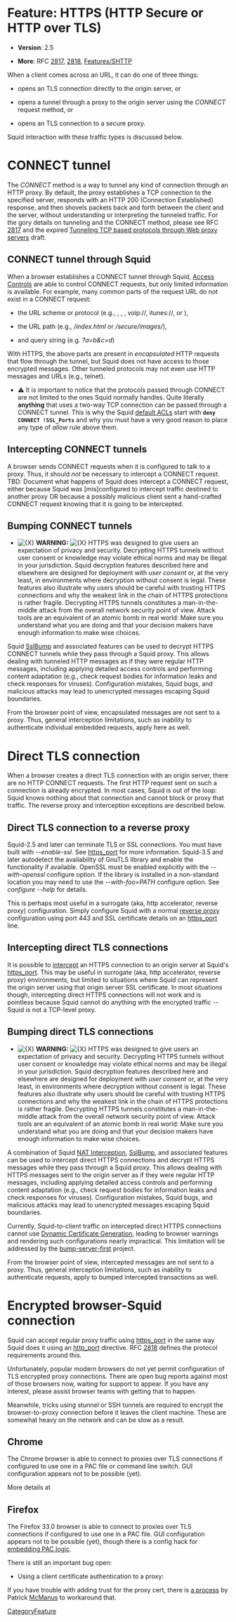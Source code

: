 # Feature: HTTPS (HTTP Secure or HTTP over TLS)

  - **Version**: 2.5

  - **More**: RFC [2817](https://tools.ietf.org/rfc/rfc2817),
    [2818](https://tools.ietf.org/rfc/rfc2818),
    [Features/SHTTP](/Features/SHTTP)

When a client comes across an **[](https://)** URL, it can do one of
three things:

  - opens an TLS connection directly to the origin server, or

  - opens a tunnel through a proxy to the origin server using the
    *CONNECT* request method, or

  - opens an TLS connection to a secure proxy.

Squid interaction with these traffic types is discussed below.

# CONNECT tunnel

The *CONNECT* method is a way to tunnel any kind of connection through
an HTTP proxy. By default, the proxy establishes a TCP connection to the
specified server, responds with an HTTP 200 (Connection Established)
response, and then shovels packets back and forth between the client and
the server, without understanding or interpreting the tunneled traffic.
For the gory details on tunneling and the CONNECT method, please see RFC
[2817](https://tools.ietf.org/rfc/rfc2817) and the expired [Tunneling
TCP based protocols through Web proxy
servers](http://www.web-cache.com/Writings/Internet-Drafts/draft-luotonen-web-proxy-tunneling-01.txt)
draft.

## CONNECT tunnel through Squid

When a browser establishes a CONNECT tunnel through Squid, [Access
Controls](/SquidFaq/SquidAcl)
are able to control CONNECT requests, but only limited information is
available. For example, many common parts of the request URL do not
exist in a CONNECT request:

  - the URL scheme or protocol (e.g., [](http://), [](https://),
    [](ftp://), voip://, itunes://, or [](telnet://)),

  - the URL path (e.g., */index.html* or */secure/images/*),

  - and query string (e.g. *?a=b\&c=d*)

With HTTPS, the above parts are present in *encapsulated* HTTP requests
that flow through the tunnel, but Squid does not have access to those
encrypted messages. Other tunneled protocols may not even use HTTP
messages and URLs (e.g., telnet).

  - ⚠️
    It is important to notice that the protocols passed through CONNECT
    are not limited to the ones Squid normally handles. Quite literally
    **anything** that uses a two-way TCP connection can be passed
    through a CONNECT tunnel. This is why the Squid [default
    ACLs](/SquidFaq/SecurityPitfalls#The_Safe_Ports_and_SSL_Ports_ACL)
    start with **`deny CONNECT !SSL_Ports`** and why you must have a
    very good reason to place any type of *allow* rule above them.

## Intercepting CONNECT tunnels

A browser sends CONNECT requests when it is configured to talk to a
proxy. Thus, it should *not* be necessary to intercept a CONNECT
request. TBD: Document what happens of Squid does intercept a CONNECT
request, either because Squid was \[mis\]configured to intercept traffic
destined to another proxy OR because a possibly malicious client sent a
hand-crafted CONNECT request knowing that it is going to be intercepted.

## Bumping CONNECT tunnels

  - ![{X}](https://wiki.squid-cache.org/wiki/squidtheme/img/icon-error.png)
    **WARNING:**
    ![{X}](https://wiki.squid-cache.org/wiki/squidtheme/img/icon-error.png)
    HTTPS was designed to give users an expectation of privacy and
    security. Decrypting HTTPS tunnels without user consent or knowledge
    may violate ethical norms and may be illegal in your jurisdiction.
    Squid decryption features described here and elsewhere are designed
    for deployment with *user consent* or, at the very least, in
    environments where decryption without consent is legal. These
    features also illustrate why users should be careful with trusting
    HTTPS connections and why the weakest link in the chain of HTTPS
    protections is rather fragile. Decrypting HTTPS tunnels constitutes
    a man-in-the-middle attack from the overall network security point
    of view. Attack tools are an equivalent of an atomic bomb in real
    world: Make sure you understand what you are doing and that your
    decision makers have enough information to make wise choices.

Squid
[SslBump](/Features/SslBump)
and associated features can be used to decrypt HTTPS CONNECT tunnels
while they pass through a Squid proxy. This allows dealing with tunneled
HTTP messages as if they were regular HTTP messages, including applying
detailed access controls and performing content adaptation (e.g., check
request bodies for information leaks and check responses for viruses).
Configuration mistakes, Squid bugs, and malicious attacks may lead to
unencrypted messages escaping Squid boundaries.

From the browser point of view, encapsulated messages are not sent to a
proxy. Thus, general interception limitations, such as inability to
authenticate individual embedded requests, apply here as well.

# Direct TLS connection

When a browser creates a direct TLS connection with an origin server,
there are no HTTP CONNECT requests. The first HTTP request sent on such
a connection is already encrypted. In most cases, Squid is out of the
loop: Squid knows nothing about that connection and cannot block or
proxy that traffic. The reverse proxy and interception exceptions are
described below.

## Direct TLS connection to a reverse proxy

Squid-2.5 and later can terminate TLS or SSL connections. You must have
built with *--enable-ssl*. See
[https_port](http://www.squid-cache.org/Doc/config/https_port) for
more information. Squid-3.5 and later autodetect the availability of
GnuTLS library and enable the functionality if available. OpenSSL must
be enabled explicitly with the *--with-openssl* configure option. If the
library is installed in a non-standard location you may need to use the
*--with-foo=PATH* configure option. See *configure --help* for details.

This is perhaps most useful in a surrogate (aka, http accelerator,
reverse proxy) configuration. Simply configure Squid with a normal
[reverse
proxy](/ConfigExamples#Reverse_Proxy_.28Acceleration.29)
configuration using port 443 and SSL certificate details on an
[https_port](http://www.squid-cache.org/Doc/config/https_port) line.

## Intercepting direct TLS connections

It is possible to
[intercept](/SquidFaq/InterceptionProxy)
an HTTPS connection to an origin server at Squid's
[https_port](http://www.squid-cache.org/Doc/config/https_port). This
may be useful in surrogate (aka, http accelerator, reverse proxy)
environments, but limited to situations where Squid can represent the
origin server using that origin server SSL certificate. In most
situations though, intercepting direct HTTPS connections will not work
and is pointless because Squid cannot do anything with the encrypted
traffic -- Squid is not a TCP-level proxy.

## Bumping direct TLS connections

  - ![{X}](https://wiki.squid-cache.org/wiki/squidtheme/img/icon-error.png)
    **WARNING:**
    ![{X}](https://wiki.squid-cache.org/wiki/squidtheme/img/icon-error.png)
    HTTPS was designed to give users an expectation of privacy and
    security. Decrypting HTTPS tunnels without user consent or knowledge
    may violate ethical norms and may be illegal in your jurisdiction.
    Squid decryption features described here and elsewhere are designed
    for deployment with *user consent* or, at the very least, in
    environments where decryption without consent is legal. These
    features also illustrate why users should be careful with trusting
    HTTPS connections and why the weakest link in the chain of HTTPS
    protections is rather fragile. Decrypting HTTPS tunnels constitutes
    a man-in-the-middle attack from the overall network security point
    of view. Attack tools are an equivalent of an atomic bomb in real
    world: Make sure you understand what you are doing and that your
    decision makers have enough information to make wise choices.

A combination of Squid [NAT
Interception](/SquidFaq/InterceptionProxy),
[SslBump](/Features/SslBump),
and associated features can be used to intercept direct HTTPS
connections and decrypt HTTPS messages while they pass through a Squid
proxy. This allows dealing with HTTPS messages sent to the origin server
as if they were regular HTTP messages, including applying detailed
access controls and performing content adaptation (e.g., check request
bodies for information leaks and check responses for viruses).
Configuration mistakes, Squid bugs, and malicious attacks may lead to
unencrypted messages escaping Squid boundaries.

Currently, Squid-to-client traffic on intercepted direct HTTPS
connections cannot use [Dynamic Certificate
Generation](/Features/DynamicSslCert),
leading to browser warnings and rendering such configurations nearly
impractical. This limitation will be addressed by the
[bump-server-first](/Features/BumpSslServerFirst)
project.

From the browser point of view, intercepted messages are not sent to a
proxy. Thus, general interception limitations, such as inability to
authenticate requests, apply to bumped intercepted transactions as well.

# Encrypted browser-Squid connection

Squid can accept regular proxy traffic using
[https_port](http://www.squid-cache.org/Doc/config/https_port) in the
same way Squid does it using an
[http_port](http://www.squid-cache.org/Doc/config/http_port)
directive. RFC [2818](https://tools.ietf.org/rfc/rfc2818) defines the
protocol requirements around this.

Unfortunately, popular modern browsers do not yet permit configuration
of TLS encrypted proxy connections. There are open bug reports against
most of those browsers now, waiting for support to appear. If you have
any interest, please assist browser teams with getting that to happen.

Meanwhile, tricks using stunnel or SSH tunnels are required to encrypt
the browser-to-proxy connection before it leaves the client machine.
These are somewhat heavy on the network and can be slow as a result.

## Chrome

The Chrome browser is able to connect to proxies over TLS connections if
configured to use one in a PAC file or command line switch. GUI
configuration appears not to be possible (yet).

More details at
[](http://dev.chromium.org/developers/design-documents/secure-web-proxy)

## Firefox

The Firefox 33.0 browser is able to connect to proxies over TLS
connections if configured to use one in a PAC file. GUI configuration
appears not to be possible (yet), though there is a config hack for
[embedding PAC
logic](https://bugzilla.mozilla.org/show_bug.cgi?id=378637#c68).

There is still an important bug open:

  - Using a client certificate authentication to a proxy:
    [](https://bugzilla.mozilla.org/show_bug.cgi?id=209312)

If you have trouble with adding trust for the proxy cert, there is [a
process](https://bugzilla.mozilla.org/show_bug.cgi?id=378637#c65) by
Patrick
[McManus](/McManus)
to workaround that.

[CategoryFeature](/CategoryFeature)

